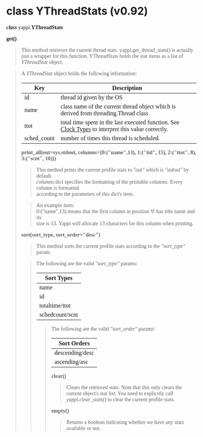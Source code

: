 # class YThreadStats (v0.92) #

<font face='Consolas'>

<b><i>class</i></b> yappi.<b>YThreadStats</b>

<b>get()</b>
<blockquote>This method retrieves the current thread stats.      yappi.get_thread_stats() is actually just a wrapper for this function. YThreadStats holds the stat items as a list of <i>YThreadStat</i> object.</blockquote>

<blockquote>A <i>YThreadStat</i> object holds the following information:<br>
<table><thead><th> <b>Key</b> </th><th> <b>Description</b> </th></thead><tbody>
<tr><td> id         </td><td> thread id given by the OS </td></tr>
<tr><td> name       </td><td> class name of the current thread object which is derived from threading.Thread class </td></tr>
<tr><td> ttot       </td><td> total time spent in the last executed function. See <a href='https://code.google.com/p/yappi/wiki/ClockTypes_v082'>Clock Types</a> to interpret this value correctly. </td></tr>
<tr><td> sched_count </td><td> number of times this thread is scheduled. </td></tr></blockquote></tbody></table>

<b>print_all(out=sys.stdout, columns={0:("name",13), 1:("tid", 15), 2:("ttot", 8), 3:("scnt", 10)})</b>
<blockquote>This method prints the current profile stats to <i>"out"</i> which is  <i>"stdout"</i> by default.<br>
<i>columns</i> dict specifies the formatting of the printable columns. Every column is formatted<br>
according to the parameters of this dict's item.</blockquote>

<blockquote>An example item:<br>
0:("name",13) means that the first column in position '0' has title name and its<br>
size is 13. Yappi will allocate 13 characters for this column when printing.</blockquote>

<b>sort(sort_type, sort_order="desc")</b>
<blockquote>This method sorts the current profile stats according to the  <i>"sort_type"</i> param.</blockquote>

<blockquote>The following are the valid <i>"sort_type"</i> params:<br>
<table><thead><th> <b>Sort Types</b> </th></thead><tbody>
<tr><td> name              </td></tr>
<tr><td> id                </td></tr>
<tr><td> totaltime/ttot    </td></tr>
<tr><td> schedcount/scnt   </td></tr></blockquote></tbody></table>

<blockquote>The following are the valid <i>"sort_order"</i> params:<br>
<table><thead><th> <b>Sort Orders</b> </th></thead><tbody>
<tr><td> descending/desc    </td></tr>
<tr><td> ascending/asc      </td></tr></blockquote></tbody></table>

<b>clear()</b>
<blockquote>Clears the retrieved stats. Note that this only clears the current object's stat list. You need to explicitly call <i>yappi.clear_stats()</i> to clear the current profile stats.</blockquote>

<b>empty()</b>
<blockquote>Returns a boolean indicating whether we have any stats available or not.</blockquote>

</font>